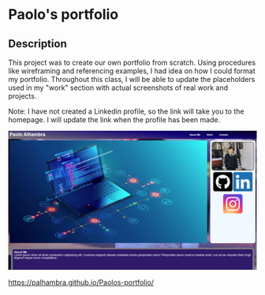 # Paolo's portfolio

## Description

This project was to create our own portfolio from scratch. Using procedures like wireframing and referencing examples, I had idea on how I could format my portfolio. Throughout this class, I will be able to update the placeholders used in my "work" section with actual screenshots of real work and projects. 

Note: I have not created a Linkedin profile, so the link will take you to the homepage. I will update the link when the profile has been made.

![This is a snip of what you see when you first visit the page](assets/images/challenge-02.png)

https://palhambra.github.io/Paolos-portfolio/

